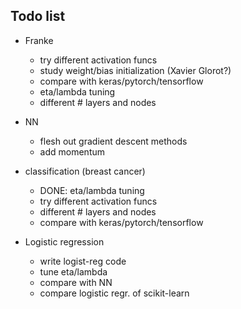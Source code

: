 ## Todo list

-   Franke 
    -   try different activation funcs
    -   study weight/bias initialization (Xavier Glorot?)
    -   compare with keras/pytorch/tensorflow
    -   eta/lambda tuning
    -   different # layers and nodes

-   NN
    -   flesh out gradient descent methods
    -   add momentum

-   classification (breast cancer)
    -   DONE: eta/lambda tuning
    -   try different activation funcs
    -   different # layers and nodes
    -   compare with keras/pytorch/tensorflow

-   Logistic regression
    -   write logist-reg code
    -   tune eta/lambda
    -   compare with NN
    -   compare logistic regr. of scikit-learn
